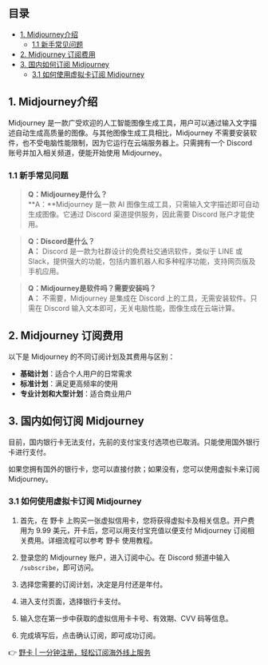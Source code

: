 ## 目录
- [1. Midjourney介绍](#1-midjourney介绍)
  - [1.1 新手常见问题](#11-新手常见问题)
- [2. Midjourney 订阅费用](#2-midjourney-订阅费用)
- [3. 国内如何订阅 Midjourney](#3-国内如何订阅-midjourney)
  - [3.1 如何使用虚拟卡订阅 Midjourney](#31-如何使用虚拟卡订阅-midjourney)

## 1. Midjourney介绍

Midjourney 是一款广受欢迎的人工智能图像生成工具，用户可以通过输入文字描述自动生成高质量的图像。与其他图像生成工具相比，Midjourney 不需要安装软件，也不受电脑性能限制，因为它运行在云端服务器上。只需拥有一个 Discord 账号并加入相关频道，便能开始使用 Midjourney。

### 1.1 新手常见问题

> **Q：Midjourney是什么？**  
> **A：**Midjourney 是一款 AI 图像生成工具，只需输入文字描述即可自动生成图像。它通过 Discord 渠道提供服务，因此需要 Discord 账户才能使用。

> **Q：Discord是什么？**  
> **A：** Discord 是一款为社群设计的免费社交通讯软件，类似于 LINE 或 Slack，提供强大的功能，包括内置机器人和多种程序功能，支持网页版及手机应用。

> **Q：Midjourney是软件吗？需要安装吗？**  
> **A：** 不需要，Midjourney 是集成在 Discord 上的工具，无需安装软件。只需在 Discord 输入文本即可，无关电脑性能，图像生成在云端计算。

## 2. Midjourney 订阅费用

以下是 Midjourney 的不同订阅计划及其费用与区别：

- **基础计划**：适合个人用户的日常需求
- **标准计划**：满足更高频率的使用
- **专业计划和大型计划**：适合商业用户

## 3. 国内如何订阅 Midjourney

目前，国内银行卡无法支付，先前的支付宝支付选项也已取消。只能使用国外银行卡进行支付。

如果您拥有国外的银行卡，您可以直接付款；如果没有，您可以使用虚拟卡来订阅 Midjourney。

### 3.1 如何使用虚拟卡订阅 Midjourney

1. 首先，在 野卡 上购买一张虚拟信用卡，您将获得虚拟卡及相关信息。开户费用为 9.99 美元，开卡后，您可以用支付宝充值以便支付 Midjourney 订阅相关费用。详细流程可以参考 野卡 使用教程。
   
2. 登录您的 Midjourney 账户，进入订阅中心。在 Discord 频道中输入 `/subscribe`，即可访问。

3. 选择您需要的订阅计划，决定是月付还是年付。

4. 进入支付页面，选择银行卡支付。

5. 输入您在第一步中获取的虚拟信用卡卡号、有效期、CVV 码等信息。

6. 完成填写后，点击确认订阅，即可成功订阅。

👉 [野卡 | 一分钟注册，轻松订阅海外线上服务](https://bit.ly/bewildcard)